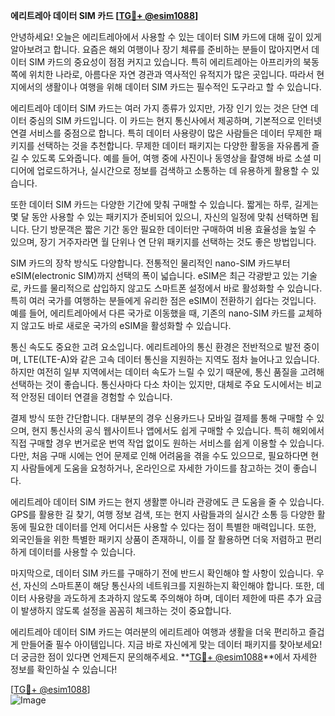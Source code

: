**에리트레아 데이터 SIM 카드 [[TG💪+ @esim1088](https://t.me/s/esim1088)]**

안녕하세요! 오늘은 에리트레아에서 사용할 수 있는 데이터 SIM 카드에 대해 깊이 있게 알아보려고 합니다. 요즘은 해외 여행이나 장기 체류를 준비하는 분들이 많아지면서 데이터 SIM 카드의 중요성이 점점 커지고 있습니다. 특히 에리트레아는 아프리카의 북동쪽에 위치한 나라로, 아름다운 자연 경관과 역사적인 유적지가 많은 곳입니다. 따라서 현지에서의 생활이나 여행을 위해 데이터 SIM 카드는 필수적인 도구라고 할 수 있습니다.

에리트레아 데이터 SIM 카드는 여러 가지 종류가 있지만, 가장 인기 있는 것은 단연 데이터 중심의 SIM 카드입니다. 이 카드는 현지 통신사에서 제공하며, 기본적으로 인터넷 연결 서비스를 중점으로 합니다. 특히 데이터 사용량이 많은 사람들은 데이터 무제한 패키지를 선택하는 것을 추천합니다. 무제한 데이터 패키지는 다양한 활동을 자유롭게 즐길 수 있도록 도와줍니다. 예를 들어, 여행 중에 사진이나 동영상을 촬영해 바로 소셜 미디어에 업로드하거나, 실시간으로 정보를 검색하고 소통하는 데 유용하게 활용할 수 있습니다.

또한 데이터 SIM 카드는 다양한 기간에 맞춰 구매할 수 있습니다. 짧게는 하루, 길게는 몇 달 동안 사용할 수 있는 패키지가 준비되어 있으니, 자신의 일정에 맞춰 선택하면 됩니다. 단기 방문객은 짧은 기간 동안 필요한 데이터만 구매하여 비용 효율성을 높일 수 있으며, 장기 거주자라면 월 단위나 연 단위 패키지를 선택하는 것도 좋은 방법입니다.

SIM 카드의 장착 방식도 다양합니다. 전통적인 물리적인 nano-SIM 카드부터 eSIM(electronic SIM)까지 선택의 폭이 넓습니다. eSIM은 최근 각광받고 있는 기술로, 카드를 물리적으로 삽입하지 않고도 스마트폰 설정에서 바로 활성화할 수 있습니다. 특히 여러 국가를 여행하는 분들에게 유리한 점은 eSIM이 전환하기 쉽다는 것입니다. 예를 들어, 에리트레아에서 다른 국가로 이동했을 때, 기존의 nano-SIM 카드를 교체하지 않고도 바로 새로운 국가의 eSIM을 활성화할 수 있습니다.

통신 속도도 중요한 고려 요소입니다. 에리트레아의 통신 환경은 전반적으로 발전 중이며, LTE(LTE-A)와 같은 고속 데이터 통신을 지원하는 지역도 점차 늘어나고 있습니다. 하지만 여전히 일부 지역에서는 데이터 속도가 느릴 수 있기 때문에, 통신 품질을 고려해 선택하는 것이 좋습니다. 통신사마다 다소 차이는 있지만, 대체로 주요 도시에서는 비교적 안정된 데이터 연결을 경험할 수 있습니다.

결제 방식 또한 간단합니다. 대부분의 경우 신용카드나 모바일 결제를 통해 구매할 수 있으며, 현지 통신사의 공식 웹사이트나 앱에서도 쉽게 구매할 수 있습니다. 특히 해외에서 직접 구매할 경우 번거로운 번역 작업 없이도 원하는 서비스를 쉽게 이용할 수 있습니다. 다만, 처음 구매 시에는 언어 문제로 인해 어려움을 겪을 수도 있으므로, 필요하다면 현지 사람들에게 도움을 요청하거나, 온라인으로 자세한 가이드를 참고하는 것이 좋습니다.

에리트레아 데이터 SIM 카드는 현지 생활뿐 아니라 관광에도 큰 도움을 줄 수 있습니다. GPS를 활용한 길 찾기, 여행 정보 검색, 또는 현지 사람들과의 실시간 소통 등 다양한 활동에 필요한 데이터를 언제 어디서든 사용할 수 있다는 점이 특별한 매력입니다. 또한, 외국인들을 위한 특별한 패키지 상품이 존재하니, 이를 잘 활용하면 더욱 저렴하고 편리하게 데이터를 사용할 수 있습니다.

마지막으로, 데이터 SIM 카드를 구매하기 전에 반드시 확인해야 할 사항이 있습니다. 우선, 자신의 스마트폰이 해당 통신사의 네트워크를 지원하는지 확인해야 합니다. 또한, 데이터 사용량을 과도하게 초과하지 않도록 주의해야 하며, 데이터 제한에 따른 추가 요금이 발생하지 않도록 설정을 꼼꼼히 체크하는 것이 중요합니다.

에리트레아 데이터 SIM 카드는 여러분의 에리트레아 여행과 생활을 더욱 편리하고 즐겁게 만들어줄 필수 아이템입니다. 지금 바로 자신에게 맞는 데이터 패키지를 찾아보세요! 더 궁금한 점이 있다면 언제든지 문의해주세요. **[TG💪+ @esim1088](https://t.me/s/esim1088)**에서 자세한 정보를 확인하실 수 있습니다!

[[TG💪+ @esim1088](https://t.me/s/esim1088)]  
![Image](https://i.postimg.cc/Y0z9fWf4/image.png)